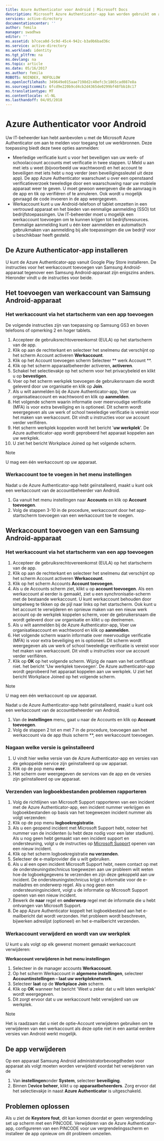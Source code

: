 ```yaml
---
title: Azure Authenticator voor Android | Microsoft Docs
description: Microsoft Azure Authenticator-app kan worden gebruikt om aan te melden voor toegang tot bronnen op het werk. De app Azure Authenticator waarschuwt u over een openstaand verificatieverzoek tweeledige door een waarschuwing naar uw mobiele apparaat weer te geven.
services: active-directory
documentationcenter: ''
author: femila
manager: swadhwa
editor: ''
ms.assetid: b7ceca0d-5c9d-45c4-942c-b3a9b6bad36c
ms.service: active-directory
ms.workload: identity
ms.tgt_pltfrm: na
ms.devlang: na
ms.topic: article
ms.date: 05/16/2017
ms.author: femila
ROBOTS: NOINDEX, NOFOLLOW
ms.openlocfilehash: 349649e015aae7198d2c40efc3c1865cad087e8a
ms.sourcegitcommit: 6fcd9e220b9cd4cb2d4365de0299bf48fbb18c17
ms.translationtype: MT
ms.contentlocale: nl-NL
ms.lasthandoff: 04/05/2018
---
```

# <a name="azure-authenticator-for-android"></a>Azure Authenticator voor Android
Uw IT-beheerder kan hebt aanbevolen u met de Microsoft Azure Authenticator om aan te melden voor toegang tot uw werkbronnen. Deze toepassing biedt deze twee opties aanmelden:

* Meerledige verificatie kunt u voor het beveiligen van uw werk- of schoolaccount accounts met verificatie in twee stappen. U Meld u aan met iets u weet (bijvoorbeeld uw wachtwoord) en het account te beveiligen met iets hebt u nog verder (een beveiligingssleutel uit deze app). De app Azure Authenticator waarschuwt u over een openstaand verificatieverzoek tweeledige door een waarschuwing naar uw mobiele apparaat weer te geven. U moet gewoon weergeven die de aanvraag in de app en tik op verifiëren of te annuleren. Ook wordt u mogelijk gevraagd de code invoeren in de app weergegeven.
* Werkaccount kunt u uw Android-telefoon of tablet omzetten in een vertrouwd apparaat en het bieden van eenmalige aanmelding (SSO) tot bedrijfstoepassingen. Uw IT-beheerder moet u mogelijk een werkaccount toevoegen om te kunnen krijgen tot bedrijfsresources. Eenmalige aanmelding kunt u één keer aanmelden en automatisch gebruikmaken van aanmelding bij alle toepassingen die uw bedrijf voor u beschikbaar heeft gesteld.

## <a name="installing-the-azure-authenticator-app"></a>De Azure Authenticator-app installeren
U kunt de Azure Authenticator-app vanuit Google Play Store installeren.
De instructies voor het werkaccount toevoegen van Samsung Android-apparaat tegenover een Samsung Android-apparaat zijn enigszins anders. Hieronder vindt u de instructies voor beide.

## <a name="adding-the-work-account-from-samsung-android-device"></a>Het toevoegen van werkaccount van Samsung Android-apparaat
### <a name="adding-the-work-account-through-the-app-home-screen"></a>Het werkaccount via het startscherm van een app toevoegen
De volgende instructies zijn van toepassing op Samsung GS3 en boven telefoons of opmerking 2 en hoger tablets.

1. Accepteer de gebruiksrechtovereenkomst (EULA) op het startscherm van de app.
2. Klik op aan de rechterkant en selecteer het snelmenu dat verschijnt op het scherm Account activeren **Werkaccount**.
3. Klik op het Account toevoegen scherm Selecteer ** werk Account **.
4. Klik op het scherm apparaatbeheerder activeren, **activeren**.
5. Schakel het selectievakje op het scherm voor het privacybeleid en klikt u op **bevestigen**.
6. Voer op het scherm werkplek toevoegen de gebruikersnaam die wordt geleverd door uw organisatie en klik op **Join**.
7. Als u wilt aanmelden bij de Azure Authenticator-app, Voer uw organisatieaccount en wachtwoord en klik op **aanmelden**.
8. Het volgende scherm waarin informatie over meervoudige verificatie (MFA) is voor extra beveiliging en is optioneel. Dit scherm wordt weergegeven als uw werk of school tweeledige verificatie is vereist voor het maken van werkaccount. Dit vindt u instructies voor uw account verder verifiëren.
9. Het scherm werkplek koppelen wordt het bericht '**uw werkplek**'. De Azure authenticator-app wordt geprobeerd het apparaat koppelen aan uw werkplek.
10. U ziet het bericht Workplace Joined op het volgende scherm.

> [!NOTE]
> U mag een één werkaccount op uw apparaat.
> 
> 

### <a name="adding-the-work-account-from-the-settings-menu"></a>Werkaccount toe te voegen in het menu instellingen
Nadat u de Azure Authenticator-app hebt geïnstalleerd, maakt u kunt ook een werkaccount van de accountbeheerder van Android.

1. Ga vanuit het menu instellingen naar **Accounts** en klik op **Account toevoegen**.
2. Volg de stappen 3-10 in de procedure, werkaccount door het app-startscherm toevoegen van een werkaccount toe te voegen.

## <a name="adding-the-work-account-from-a-non-samsung-android-device"></a>Werkaccount toevoegen van een Samsung Android-apparaat
### <a name="adding-the-work-account-through-the-app-home-screen"></a>Het werkaccount via het startscherm van een app toevoegen
1. Accepteer de gebruiksrechtovereenkomst (EULA) op het startscherm van de app.
2. Klik op aan de rechterkant en selecteer het snelmenu dat verschijnt op het scherm Account activeren **Werkaccount**.
3. Klik op het scherm Accounts **Account toevoegen**.
4. Als u de Accounts scherm ziet, klikt u op **account toevoegen**. Als een werkaccount al eerder is gemaakt, ziet u een synchronisatie-scherm met de bestaande werkaccount. U kunt werkaccount behouden door simpelweg te tikken op de pijl naar links op het startscherm. Ook kunt u het account te verwijderen en opnieuw maken van een nieuw werk account op de werkplek koppelen scherm, voer de gebruikersnaam die wordt geleverd door uw organisatie en klikt u op deelnemen.
5. Als u wilt aanmelden bij de Azure Authenticator-app, Voer uw organisatieaccount en wachtwoord en klik op **aanmelden**.
6. Het volgende scherm waarin informatie over meervoudige verificatie (MFA) is voor extra beveiliging en is optioneel. Dit scherm wordt weergegeven als uw werk of school tweeledige verificatie is vereist voor het maken van werkaccount. Dit vindt u instructies voor uw account verder verifiëren.
7. Klik op **OK** op het volgende scherm. Wijzig de naam van het certificaat niet.
   het bericht 'Uw werkplek toevoegen'. De Azure authenticator-app wordt geprobeerd het apparaat koppelen aan uw werkplek.
   U ziet het bericht Workplace Joined op het volgende scherm.

> [!NOTE]
> U mag een één werkaccount op uw apparaat.
> 
> 

Nadat u de Azure Authenticator-app hebt geïnstalleerd, maakt u kunt ook een werkaccount van de accountbeheerder van Android.

1. Van de **instellingen** menu, gaat u naar de Accounts en klik op **Account toevoegen**.
2. Volg de stappen 2 tot en met 7 in de procedure, toevoegen aan het werkaccount via de app thuis scherm **, een werkaccount toevoegen.

### <a name="how-to-find-out-which-version-is-installed"></a>Nagaan welke versie is geïnstalleerd
1. U vindt hier welke versie van de Azure Authenticator-app en versies van de gekoppelde service zijn geïnstalleerd op uw apparaat.
2. Klik op de pop menu **over**.
3. Het scherm over weergegeven de services van de app en de versies zijn geïnstalleerd op uw apparaat.

### <a name="sending-log-files-to-report-issues"></a>Verzenden van logboekbestanden problemen rapporteren
1. Volg de richtlijnen van Microsoft Support rapporteren van een incident met de Azure Authenticator-app, een incident nummer verkrijgen en logboekbestanden op basis van het toegewezen incident nummer als volgt verzenden:
2. Klik op de pop menu **logboekregistratie**.
3. Als u een geopend incident met Microsoft Support hebt, noteer het nummer van de incidenten (u hebt deze nodig voor een later stadium). Als u nog geen hebt gemaakt van een incident support en ondersteuning, volgt u de instructies op [Microsoft Support](https://support.microsoft.com/en-us/contactus) openen van een nieuw incident.
4. Klik op het scherm logboekregistratie **nu verzenden**.
5. Selecteer de e-mailprovider die u wilt gebruiken.
6. Als u al een open incident Microsoft Support hebt, neem contact op met de ondersteuningstechnicus toegewezen aan uw probleem wilt weten hoe de logboekgegevens te verzenden en zijn deze gekoppeld aan uw incident. De ondersteuningstechnicus krijgt u informatie voor de e-mailadres en onderwerp regel. Als u nog geen een ondersteuningsincident, volgt u de informatie op Microsoft Support openen van een nieuw incident.
7. Bewerk de **naar** regel en **onderwerp** regel met de informatie die u hebt ontvangen van Microsoft Support.
8. De app Azure Authenticator koppelt het logboekbestand aan het e-mailbericht dat wordt verzonden. Het probleem wordt beschreven, bijwerken adreslijst (optioneel) en het e-mailbericht verzenden.

### <a name="deleting-the-work-account-and-leaving-your-workplace"></a>Werkaccount verwijderd en wordt van uw werkplek
U kunt u als volgt op elk gewenst moment gemaakt werkaccount verwijderen:

**Werkaccount verwijderen in het menu instellingen**

1. Selecteer in de manager accounts **Werkaccount**.
2. Op het scherm Werkaccount in **algemene instellingen**, selecteer **Accountinstellingen – laat uw werkpleknetwerk**.
3. Selecteer **laat** op de **Workplace Join** scherm.
4. Klik op **OK** wanneer het bericht 'Weet u zeker dat u wilt laten werkplek' wordt weergegeven.
5. Dit zorgt ervoor dat u uw werkaccount hebt verwijderd van uw werkplek.

> [!NOTE]
> Het is raadzaam dat u niet de optie-Account verwijderen gebruiken om te verwijderen van een werkaccount als deze optie niet in een aantal eerdere versies van Android werkt mogelijk.
> 
> 

## <a name="uninstalling-the-app"></a>De app verwijderen
Op een apparaat Samsung Android administratorbevoegdheden voor apparaat als volgt moeten worden verwijderd voordat het verwijderen van de 

1. Van **instellingen**onder **System**, selecteer **beveiliging**.
2. Binnen D**evice beheer**, klikt u op **apparaatbeheerders**. Zorg ervoor dat het selectievakje in naast **Azure Authenticator** is uitgeschakeld.

## <a name="troubleshooting"></a>Problemen oplossen
Als u ziet de **Keystore fout**, dit kan komen doordat er geen vergrendeling set up scherm met een PINCODE. Verwijderen van de Azure Authenticator-app, configureren van een PINCODE voor uw vergrendelingsscherm en installeer de app opnieuw om dit probleem omzeilen.

